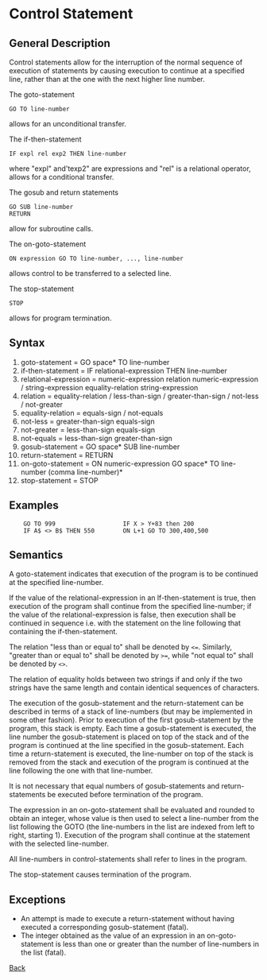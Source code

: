 # Control Statement

## General Description

Control statements allow for the interruption of the normal sequence of execution of statements by causing execution to continue at a specified line, rather than at the one with the next higher line number.

The goto-statement

    GO TO line-number 

allows for an unconditional transfer.

The if-then-statement

    IF expl rel exp2 THEN line-number

where "expl" and'texp2" are expressions and "rel" is a relational operator, allows for a conditional transfer.

The gosub and return statements

    GO SUB line-number 
    RETURN

allow for subroutine calls.

The on-goto-statement

    ON expression GO TO line-number, ..., line-number

allows control to be transferred to a selected line.

The stop-statement

    STOP

allows for program termination.

## Syntax

1. goto-statement = GO space* TO line-number 
2. if-then-statement = IF relational-expression THEN line-number  
3. relational-expression = numeric-expression relation numeric-expression / string-expression equality-relation string-expression 
4. relation = equality-relation / less-than-sign / greater-than-sign / not-less / not-greater
5. equality-relation = equals-sign / not-equals  
6. not-less = greater-than-sign equals-sign 
7. not-greater = less-than-sign equals-sign 
8. not-equals = less-than-sign greater-than-sign 
9. gosub-statement = GO space* SUB line-number  
10. return-statement = RETURN 
11. on-goto-statement = ON numeric-expression GO space* TO line-number (comma line-number)*
12. stop-statement = STOP

## Examples

```BASIC
    GO TO 999                   IF X > Y+83 then 200 
    IF A$ <> B$ THEN 550        ON L+1 GO TO 300,400,500
```

## Semantics 
 
A goto-statement indicates that execution of the program is to be continued at the specified line-number.

If the value of the relational-expression in an lf-then-statement is true, then execution of the program shall continue from the specified line-number; if the value of the relational-expression is false, then execution shall be continued in sequence i.e. with the statement on the line following that containing the if-then-statement.

The relation "less than or equal to" shall be denoted by `<=`. Similarly, "greater than or equal to" shall be denoted by `>=`, while "not equal to" shall be denoted by `<>`. 

The relation of equality holds between two strings if and only if the two strings have the same length and contain identical sequences of characters.

The execution of the gosub-statement and the return-statement can be described in terms of a stack of line-numbers (but may be implemented in some other fashion). Prior to execution of the first gosub-statement by the program, this stack is empty. Each time a gosub-statement is executed, the line number the gosub-statement is placed on top of the stack and of the program is continued at the line specified in the gosub-statement. Each time a return-statement is executed, the line-number on top of the stack is removed from the stack and execution of the program is continued at the line following the one with that line-number. 
 
It is not necessary that equal numbers of gosub-statements and return-statements be executed before termination of the program.

The expression in an on-goto-statement shall be evaluated and rounded to obtain an integer, whose value is then used to select a line-number from the list following the GOTO (the line-numbers in the list are indexed from left to right, starting 1). Execution of the program shall continue at the statement with the selected line-number.

All line-numbers in control-statements shall refer to lines in the program.

The stop-statement causes termination of the program.

## Exceptions

- An attempt is made to execute a return-statement without having executed a corresponding gosub-statement (fatal).
- The integer obtained as the value of an expression in an on-goto-statement is less than one or greater than the number of line-numbers in the list (fatal).

[Back](./)
